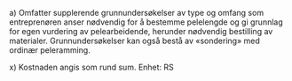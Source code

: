 a) Omfatter supplerende grunnundersøkelser av type og omfang som entreprenøren anser nødvendig for å bestemme pelelengde og gi grunnlag for egen vurdering av pelearbeidende, herunder nødvendig bestilling av materialer. Grunnundersøkelser kan også bestå av «sondering» med ordinær peleramming.

x) Kostnaden angis som rund sum. Enhet: RS

